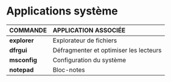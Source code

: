 # Applications système

|COMMANDE|APPLICATION ASSOCIÉE|
|:--|:--|
|**explorer**|Explorateur de fichiers|
|**dfrgui**|Défragmenter et optimiser les lecteurs|
|**msconfig**|Configuration du système|
|**notepad**|Bloc-notes|
